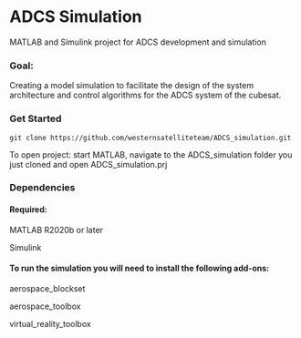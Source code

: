 # ADCS Simulation
MATLAB and Simulink project for ADCS development and simulation

### Goal:
Creating a model simulation to facilitate the design of the system architecture and control algorithms for the ADCS system of the cubesat. 

### Get Started
```
git clone https://github.com/westernsatelliteteam/ADCS_simulation.git
```
To open project: start MATLAB, navigate to the ADCS_simulation folder you just cloned and open ADCS_simulation.prj

### Dependencies

#### Required:

MATLAB R2020b or later

Simulink

#### To run the simulation you will need to install the following add-ons:

aerospace_blockset

aerospace_toolbox

virtual_reality_toolbox



